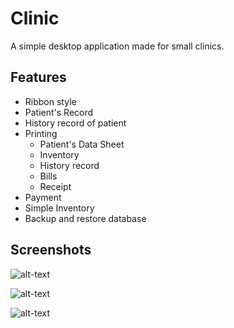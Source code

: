 # Clinic

A simple desktop application made for small clinics.

## Features

* Ribbon style
* Patient's Record
* History record of patient
* Printing 
  * Patient's Data Sheet
  * Inventory
  * History record
  * Bills
  * Receipt
* Payment
* Simple Inventory
* Backup and restore database

## Screenshots

![alt-text](https://lh3.googleusercontent.com/Lz9mDJcIlTdft8jWm4boYfaIrc6xQDt2f1aRew2Vh3U-ncUdT-ixBBo96W5pi2CzY0_OXrkkGKv7=w1187-h667-no "Main Form")

![alt-text](https://lh3.googleusercontent.com/Lz9mDJcIlTdft8jWm4boYfaIrc6xQDt2f1aRew2Vh3U-ncUdT-ixBBo96W5pi2CzY0_OXrkkGKv7=w1187-h667-no "Payment Form")

![alt-text](https://lh3.googleusercontent.com/qnonhA3A8fRFU1sOmjg2XH9JdTJ3UBEs320pAzgf1hrBvi29W8z3X1C5KQrIGM6uffcBePu9EIT3=w1187-h667-no "Print receipt")

